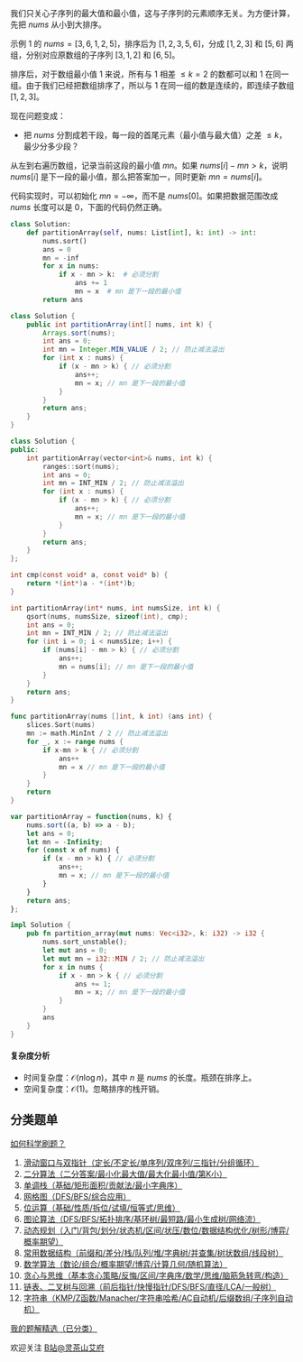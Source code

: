 我们只关心子序列的最大值和最小值，这与子序列的元素顺序无关。为方便计算，先把 $\textit{nums}$ 从小到大排序。

示例 1 的 $\textit{nums}=[3,6,1,2,5]$，排序后为 $[1,2,3,5,6]$，分成 $[1,2,3]$ 和 $[5,6]$ 两组，分别对应原数组的子序列 $[3,1,2]$ 和 $[6,5]$。

排序后，对于数组最小值 $1$ 来说，所有与 $1$ 相差 $\le k=2$ 的数都可以和 $1$ 在同一组。由于我们已经把数组排序了，所以与 $1$ 在同一组的数是连续的，即连续子数组 $[1,2,3]$。

现在问题变成：

- 把 $\textit{nums}$ 分割成若干段，每一段的首尾元素（最小值与最大值）之差 $\le k$，最少分多少段？

从左到右遍历数组，记录当前这段的最小值 $\textit{mn}$。如果 $\textit{nums}[i] - \textit{mn} > k$，说明 $\textit{nums}[i]$ 是下一段的最小值，那么把答案加一，同时更新 $\textit{mn} = \textit{nums}[i]$。

代码实现时，可以初始化 $\textit{mn}=-\infty$，而不是 $\textit{nums}[0]$。如果把数据范围改成 $\textit{nums}$ 长度可以是 $0$，下面的代码仍然正确。

```py [sol-Python3]
class Solution:
    def partitionArray(self, nums: List[int], k: int) -> int:
        nums.sort()
        ans = 0
        mn = -inf
        for x in nums:
            if x - mn > k:  # 必须分割
                ans += 1
                mn = x  # mn 是下一段的最小值
        return ans
```

```java [sol-Java]
class Solution {
    public int partitionArray(int[] nums, int k) {
        Arrays.sort(nums);
        int ans = 0;
        int mn = Integer.MIN_VALUE / 2; // 防止减法溢出
        for (int x : nums) {
            if (x - mn > k) { // 必须分割
                ans++;
                mn = x; // mn 是下一段的最小值
            }
        }
        return ans;
    }
}
```

```cpp [sol-C++]
class Solution {
public:
    int partitionArray(vector<int>& nums, int k) {
        ranges::sort(nums);
        int ans = 0;
        int mn = INT_MIN / 2; // 防止减法溢出
        for (int x : nums) {
            if (x - mn > k) { // 必须分割
                ans++;
                mn = x; // mn 是下一段的最小值
            }
        }
        return ans;
    }
};
```

```c [sol-C]
int cmp(const void* a, const void* b) {
    return *(int*)a - *(int*)b;
}

int partitionArray(int* nums, int numsSize, int k) {
    qsort(nums, numsSize, sizeof(int), cmp);
    int ans = 0;
    int mn = INT_MIN / 2; // 防止减法溢出
    for (int i = 0; i < numsSize; i++) {
        if (nums[i] - mn > k) { // 必须分割
            ans++;
            mn = nums[i]; // mn 是下一段的最小值
        }
    }
    return ans;
}
```

```go [sol-Go]
func partitionArray(nums []int, k int) (ans int) {
	slices.Sort(nums)
	mn := math.MinInt / 2 // 防止减法溢出
	for _, x := range nums {
		if x-mn > k { // 必须分割
			ans++
			mn = x // mn 是下一段的最小值
		}
	}
	return
}
```

```js [sol-JavaScript]
var partitionArray = function(nums, k) {
    nums.sort((a, b) => a - b);
    let ans = 0;
    let mn = -Infinity;
    for (const x of nums) {
        if (x - mn > k) { // 必须分割
            ans++;
            mn = x; // mn 是下一段的最小值
        }
    }
    return ans;
};
```

```rust [sol-Rust]
impl Solution {
    pub fn partition_array(mut nums: Vec<i32>, k: i32) -> i32 {
        nums.sort_unstable();
        let mut ans = 0;
        let mut mn = i32::MIN / 2; // 防止减法溢出
        for x in nums {
            if x - mn > k { // 必须分割
                ans += 1;
                mn = x; // mn 是下一段的最小值
            }
        }
        ans
    }
}
```

#### 复杂度分析

- 时间复杂度：$\mathcal{O}(n\log n)$，其中 $n$ 是 $\textit{nums}$ 的长度。瓶颈在排序上。
- 空间复杂度：$\mathcal{O}(1)$。忽略排序的栈开销。

## 分类题单

[如何科学刷题？](https://leetcode.cn/circle/discuss/RvFUtj/)

1. [滑动窗口与双指针（定长/不定长/单序列/双序列/三指针/分组循环）](https://leetcode.cn/circle/discuss/0viNMK/)
2. [二分算法（二分答案/最小化最大值/最大化最小值/第K小）](https://leetcode.cn/circle/discuss/SqopEo/)
3. [单调栈（基础/矩形面积/贡献法/最小字典序）](https://leetcode.cn/circle/discuss/9oZFK9/)
4. [网格图（DFS/BFS/综合应用）](https://leetcode.cn/circle/discuss/YiXPXW/)
5. [位运算（基础/性质/拆位/试填/恒等式/思维）](https://leetcode.cn/circle/discuss/dHn9Vk/)
6. [图论算法（DFS/BFS/拓扑排序/基环树/最短路/最小生成树/网络流）](https://leetcode.cn/circle/discuss/01LUak/)
7. [动态规划（入门/背包/划分/状态机/区间/状压/数位/数据结构优化/树形/博弈/概率期望）](https://leetcode.cn/circle/discuss/tXLS3i/)
8. [常用数据结构（前缀和/差分/栈/队列/堆/字典树/并查集/树状数组/线段树）](https://leetcode.cn/circle/discuss/mOr1u6/)
9. [数学算法（数论/组合/概率期望/博弈/计算几何/随机算法）](https://leetcode.cn/circle/discuss/IYT3ss/)
10. [贪心与思维（基本贪心策略/反悔/区间/字典序/数学/思维/脑筋急转弯/构造）](https://leetcode.cn/circle/discuss/g6KTKL/)
11. [链表、二叉树与回溯（前后指针/快慢指针/DFS/BFS/直径/LCA/一般树）](https://leetcode.cn/circle/discuss/K0n2gO/)
12. [字符串（KMP/Z函数/Manacher/字符串哈希/AC自动机/后缀数组/子序列自动机）](https://leetcode.cn/circle/discuss/SJFwQI/)

[我的题解精选（已分类）](https://github.com/EndlessCheng/codeforces-go/blob/master/leetcode/SOLUTIONS.md)

欢迎关注 [B站@灵茶山艾府](https://space.bilibili.com/206214)
